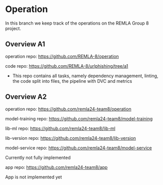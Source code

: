 # Operation

In this branch we keep track of the operations on the REMLA Group 8 project.

## Overview A1

operation repo: https://github.com/REMLA-8/operation

code repo: https://github.com/REMLA-8/urlphishing/tree/a1
- This repo contains all tasks, namely dependency management, linting, the code split into files, the pipeline with DVC and metrics

## Overview A2

operation repo: https://github.com/remla24-team8/operation

model-training repo: https://github.com/remla24-team8/model-training


lib-ml repo: https://github.com/remla24-team8/lib-ml

lib-version repo: https://github.com/remla24-team8/lib-version

model-service repo: https://github.com/remla24-team8/model-service

Currently not fully implemented

app repo: https://github.com/remla24-team8/app

App is not implemented yet


